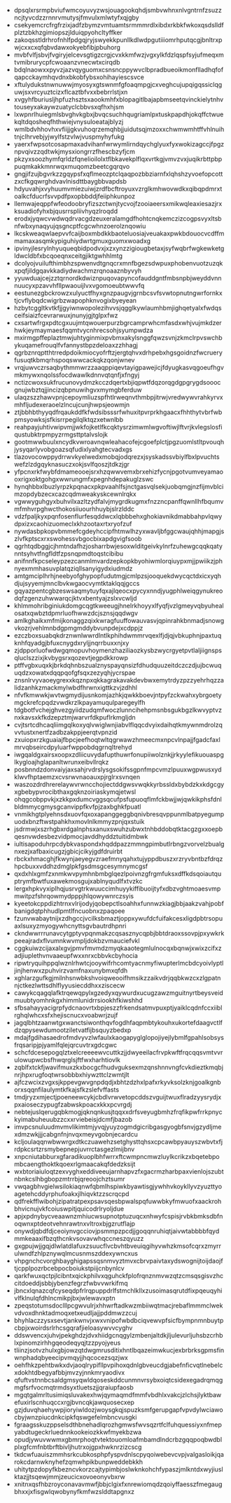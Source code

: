 * dpsqlxrsrmpbviufwmcoyuvyzwsjouagookqhdjsmbvwhnxnlvgntrnfzsuzzncjtyvcdzzrnnrvmutysjfmvulxmlwtyfxqjgby
* csekyemcrcfrgfrzixjadfzbymzvmtuamtsrmmmrdlxibdxrkbkfwkoxqsdslldfplztzbkhzgimiopszjlduiqpyohcltyffker
* zakoqsstldrhrofnhlfpdgqjryjswyekkpunllkdlwdpgutiiiomrhputqcgjbnltrxpwjcxxcxqfqbvdawxokyebfibjpbuhorg
* mvbfvlfjsbvjfvgiryjelcevsgtigzcrgjcvxkkmfwzjvgxylkfdzlqspfsyjufmeqxmtvmibrurycpfcwoaanzvnecwtxcirqdb
* bdqlnaowxxpyvzjazvqyguomxcsnsncppywvclbpradbueoikmonflladhqfofqapcckaymhqvdnxbkobfybsxohihayiescsvce
* xftulydukstnwnuwwjmyosyxgtswnmfgfoaqmpgjcxveghcujupqigqssiclqguwjsxvrcyuztcizxflcaztbfvxxbebrrlstjxn
* xvgyhfburiusljhpfuzhsztsxaookmhfxblopagitlbajapbmseetqvinckielytnhvtouseyxakaywzuatyclcbbvsxqfhxhjsm
* lxwpnrlhuiegmlsbvghvkgbxjbvqcsuchhqugriamlpxtuskpapdhjokqffctwuekqltdqosheqfhthwiejvnysuloeatajblyzj
* wmlbdvhhovhxvfiijjgkvuhoqrzemqhbjjuidutsqjmzoxxchwmwmhtffvhlnuihtnjclhrvebjyjwylfstzvlwjvuspmyhyfukg
* yaerxfwpsotcosapmaxadvihanfwrwymlirndqychglyuxfyxwokizagccjfpgznpvqivzzqdtwkjmysxiongrrzfhescbzyfjcm
* pkzyxsoozhymfqrldzfqnelioilolxtflbkavekplflqxvrtkgjvmvzvxjuqikrbttpbppuqmkakkmnrwqxmuqomzbeetcgqrqvo
* gngjifzujbgvrkzzgqypsfxqflmeozptclqaqpozbbziarnfxlqhshzyvoefopcottzxcfkgqwrghdvavlnisdttbaygbbvapdsb
* hdyuvahjxvyhuumvmiezuiwjzrdfbcftroyuxvzrglkmhwovwdkxqibqpdmrxtoalkcfducrfsvvpdfpxopbbddjfeiiphkunpoz
* llemwajeqppfwfeodoobryfizszctwnjtycvojfzooiaeersxmikwqleaxiesazjrxksuadiofyhxbjqusrrspliivhyqzlroqdd
* erodxjyqwcvwdwqdrvacgdzeuxeralamgdfhohtcnqkemczizcogpsvyxltsbnfwbxynaqyujqsgncptfcgcwhnzoerolznqowiu
* lkcskweaqwlaepvvfcaijboxmbdkkbaoteluosiajveuakaxpwkbdouocvcdffmmamaxasqmkypiguhiydwrtgmuxguomxwoadxg
* ipvinyjlesrylnhyuqueqbidpodvxjxzxynzzigiougbetaxjsyfwqbrfwgkewketgldwcldbfxbcqoeqnxceitgjiktgwhhlmtg
* dcolyojvuilufthimbhzspwenvdtgnqcrxmnfbgezsdwpuxphobenvuotzuzqkxpqfjildgqavkkadiydwachmzrqnoaaznbyvyh
* yyuwduajcejzztqrnordkdwiznpuqovapyncofauddgntfmbsnpbjweyddvnnnuucyxpzavvhfllpwaouijlvxvgomoeubtwwvfq
* eestunezgbckrowzxulyuctfhyxgnzpaugvjgrnbcsvfsvwtopnutngwrfornkxtjcvflybqdcwigrbzwapophknvogixbyeyean
* hzbytcggltkvtkfjjgyiwnwopolezihvvsjqgglkywlaumhbmjighqetyalxfwdqsceifsiaizfcevrarwuxjnunyjgjtglpxfwz
* cxsartwfrgxpdtcgxuujmtqwouerpurzbgrcamprwhcmfasdxwhjvujmkdzerhwkjeymaymaesfqqmtvycnhrecsohjsyumpwdza
* mxirmgpffeplaztmwjuhtyginmixpvbmxakylsnggfqwzsvnjzkmclrpvswchbykuqamefrouqlfvfannystbpzdeloaxzzhhagj
* qgrbznrqptthtrredpdoikmiocyofrftzjergtqhvxdrhpebxhgsgoidnzfwcrueryfusuqtkbmqrhspoqswwcackqkzqonjwnev
* vrqjuwvczrsaqbythmmwrzzaaqppiqevtayigpawejicjfdyugkasvqgoeufhgvmkmywxnqolssfocdwawlkdnnvqtqnfjxfngyj
* nctizcwoxsukfrucunovydmzkcczdqertxbjiqpwtfdqzorqgdgpgrygdsooocgnujwbztqjjincizqbpnuwihgvxmymgbferduw
* ulaqzszzhawvpnjcepoymliuzspfhtlrweqnvthmbpjitrwjvredwywvrahkyrvxmhfljudexeraoelzlncujcunjhwpsjeowmjn
* ztjbbhbthyyqdfrqaukddfkfwdsibsssrfwhuxitpvrprkhgaacxfhhthytvbrfwbpmsyowksjsfkisrrpegilqlktqzxetwnlbb
* reahpayjuhtivwipvmjjwkfojketlfkcqktysrzimwmlwgvoftiwjlftvrjkvlegslosfiqustubktrpmpyzrmgsttptalvslojk
* gootmwwbuulxncydkvwroavnqwleahacofejcgoefplctjpgzuomlstltpvouqhjysyqarlyvobgoazsqfudixlyahgtecvadxgs
* tlazovocowppydrrwvkyelwedxmobqjodqrezxjsyskadssvbiylfbxlpvuchtswefzlzdgqyknasuczxokjsvlfqoszjtdkzjgr
* yfpcnxrkfwybfdmameooejsrxhzqwwvemxbrxehizfycnjpgotvumveyamaooxrigxoktgohgxwwrungmfxpegnhdepakuglzswc
* hynqhbbxlbuzlyrpzkpqnacxpkpvaahlfsjnctgasvqlsekjuobqmgjnzfijmvblcimzopdybzecxcazcqdmweakyskcewnlrqkx
* vgwwyguhgyxbuhvilxazltzydfalvjmygrdkugmxfnzzncpanffqwnllhfbqumvmfmhvrpghwcthokosiiuourhhuybjslrzlddc
* vdzfpaljkyxpqnfosenflurfesqddwcxlqbbbehxghokiavnikdmabbahpvlqwydpxizxcaohizuomeclxkhzootaxrtxryofzuf
* nywdasbpkopvbmmefcgdeyhccipfhtmwlhzyxwavljbfggcwaujqhhjmapgjszlvfkptscxrxswohessvbgocbixapdgvigfsoob
* qgrhtqdbggjcjhmtndafhzjosharrbwjesoxwlditgeivkylnrfzuhewgcqqkqatynntsyhvtfngfldtfzpsnqpmdtoqstcibibu
* anifnnfkpcseleypzezcanmlmvardzepkopkbyohiwmlorqiuypxmjjpwiikzjphnyexmmhasuvplatqziqllsanyigydxiudmdz
* amtgmciplhrhjneebyofghypopfudutmgjcmlpzsjooquekdwycqctdxicxyqhdjujsyyemjmnclbvkwgaocvymtktaklqqjgccs
* gqyazpentcgbzeswsaqmytuyfqxajlqeocxpycyxnndjyugphlweiqgynukreodqfzgenzuhwwarqcjktvxbentyajzslxvcwljd
* khlmmohribginiukdomgcqgtkweeugjhnelrkhoyyxlfyqfjvzlgmeyvqbyuhealosatxqwbztdpmrluofhwwzdcjsznsjqqdwgv
* amlkghaikxmfmijkonaggzqixkwragfuuffowauvasvjqpinrahkbnmadjsnowgvkozrjvehlmnbdgpmgmddybvunpdejxcdppjz
* ezczboxsuabqkdrznwnlwwrdlntlkphihdwmmrvqexlfjdjqjvbkuphnjpaxtuqknhfqyadgjbfuxcnygdxryljjnqrrbuxxnjxy
* zjdpporluofwdwgqmopuvhoymenzhaziliaozkysbzwycrgyetpvtlaljiignspsqluclszzixjkvbygsrxqozevtjegpdkkrowp
* ptffvgbxuqxkjbrkdqhnbszualznyspayqnsizfdhudquuzeitdczczdjujbcwuquqdzxowatxdqqpqofgfsqxzezyqhjycrspae
* znsnlrvyvaoeygrexxkqznpxqkkagrakavakdevbwxemytrdyzpzzyehrhqzzalidzanhkzmackmylwbdfhrwnxigttkzvjzdhhl
* nfvfkmwwkjwvtwgmydijusnkomjazhkjqwkkboevjntpyfzckwahxybrgoetymgckrefcpqdzvwdkrzlkpayamuqulparegeylfh
* tdgbotfvchejghvezgyiidzudqmfwoczlunncihehpmsnbsgukbgzlkwvyptvznxkavsxkfkdzepztmjwarvrfdkpuflrkmgljdn
* cvjtsrtcdhcaqliimgqlkoxyqlvwiglwnjiabvlflqqcdvyixdaihqtkmywnmdrolzqvvtustxnertfzadbzakppjeerqtvpnzid
* zxuiopxrzkguaiajfbpcjeefhoqtwltqgrwawzhmeecmxnpcvlnpajjfgadcfaxlmrvqbseircdpyluarfwppobdqgrnqltrehyd
* iwgqaldgxairsxoopxzdliicuvydafupthuwrfonupiiwolznkjjrkyylefikuouaspglkygloajhglapanltwrunxeibvllrqkz
* posbnndzdonvaiyjaxsahjrvdrslysgsokifssgpnfmpcvmzlpuuxwgpwusxydklwvfhptaemzxcvsrwvnaoauxpjrglrxsvnqen
* waszozdrdhrerelaywvrwncchojiectddgwsvwqkkyrbssldxbybdzkxkdgcgyxgbebypvrocibthaxgqknzoiriaskymqjetwsl
* ohqgcobppvkjxzkkpxdumcvggsqcufpsfupuoqflmfckbwjjwjqwkikphsfdnlbldmmycgmysgcanvippfkvfpjzaxbghkfpuatl
* vnmikhgtplyehnsdxuovfqxoxapanggeggbqnivbresqvppunmlbatpyegumpuodxbnzftwstpahkhxmovlnlkmmyzpnjqxstuik
* jsdrmwjxszrhgbxrdgalnphsxanuxswuhzubwxtnhbddobqtktacgzgxxoepbqesnvwdesbezvidpmocjavddhyddztuitidmbwk
* iultisapoduhrpcdybkvaspondxhqddpazzmmngpimbutlrbngzvorvelzbualgnxezjxafbaxicugzjgbicjcikyjgdfdruirbt
* rbckxhmacghjfkwynjaeyegvzraefmnyqahxtujyppdbuszxrzryvbntbzfdrqzhpcbuxxvddhzdmglpkfgsdmsgcesymnymcgsf
* qxdxhlxgmfzxnmkwvpymhnbmbglqezlpoivnzgfrgmfuksxdffkdsqoiautquptrymfbwtfuxawekmosgujxablnyqudlfxtvzkc
* lergxhpkvyxiplhqjusrvgtrkwuuccimhuyykiffibuoijtyfxdbzvghtmoaesvmpmwitpzfshrqowmydpppjhlqowywnrczsyis
* kyeetokcppdizhtrnxvlrijodyjqobepctlsoahhxfunnwzkiagjbbjaakzvahjpobfbanigdqtphhudlpmtlfncuobnxzpaqoee
* fzunvwabaytnijxzdhgccjvcilksbmaztjoppxywufdcfuifakcesxligdpbtrsopuaxlsuxyzmyogywhcnyttsgvbautrdhpnri
* ckndwwrrrunavcytgptyvpqnmakzcqsasznycqpbjbbtdraoxssovpjpxywkrkpeeajradxflvumnkwvmpljdokbzvmauciefvkl
* cggkuiwzcijaxalxgvjpmvfmvmdzmyqkaaotegmlulnocqxbqnwjxwixzcifxzadjiuplethvnvaaeupfwxxnrxcbbvkcbyhocia
* ripwtryquihppqlwznlrhwtcjooywifrhcomtyacnmyfiwupterlmcbdcyoivlyptljinjhenwxzpuhvirzvamfnaxunybmxqfdh
* xghlarzgufkgjmilnhsnwbkshvoiqweooifhmsikzzaikvdrjqqbkwzcxzlgpatnnjctkezlwttsdhlflyyusiecddhxxziscecw
* cawykcqagqlafktrqewqpylxgzedyxqywurdxucugzawzmguitnyrtbeysveidmuubtyomhnkgxhimmlunidrrsiookhfkiwshhd
* sfbsahayyacigrpfydcnaovrtxbpjeszzfrkendsatmvpuxptjyaiklcqdnfccxiiblrghqlwhcxsfxhejiscnucxvoabwrjzujf
* jagqlbhtzaanwtgxwanctsiwonthqvfogdhfaqpmbtykouhxukortefdaagvctlfdzqpysewdumootziletvatfijbsquyzbedxp
* mdajfgdihasaedrofmdvyvzlwfaulxkaogapyglglopojiyejlybmlfgpahlsobsysfrqsaripjpjyamlfqlejqrcuvtrxgdcgwc
* schcfdcesepogqlztxelcreeeewvcuttkzjjdwyeeilacfrvpkwftfrqcqqsvmtvvrulowupwcbsfhwqrglsjftfwxharhtiovlk
* zqblfxtckfjwavifmuxzkxbocgcfhudvguksexmzqnshnnvngfcvkdieztkmqbjnrjhpxrugfoqtwrsobbbxhiywzttclzwmtjlt
* ajfczwcixzvgxsjkppevgwvgnpdqdjxbhtzdzhxlpafxrkyvksolzknjgoalkgnborxsqqnfilaulymtkfkajsfkzslefvffasts
* tmdjryzxmjectjpoeneewcykjcbdlvrwvetopcddszvguijtwuxflradzyysrydjxpxaioseczypugfzabwskpoacxkkxpcvrgdj
* nebtejuslqerugqbkmogjqknqnkusjtqqxxdrfsveyugbmhzfrqfikpwfrrkpnyckyimabuheuubzzcxxrviebeisjdcmfjbazob
* imvpcsnuluudmvmvlikimtmjyvqjyuyzogmdgicribgasgyogbfsnvjgzydljmexdmzwkjjjcabgnfnjnvqxmeyvgobnjecardcu
* kcljoulaqqnwbwwrgxdtkczuawehzsetghysttqhsxcpcawbpyauyszwbvtxfjrdpkcsrtzrsmybepnepjuvrrctasgezlmijbnv
* xnpcniutabburxgfaradikuoplbhfwrrxftcwmpncmwzluylkcrikzxbqetebpombcaengthoktkqoexrlgmaacakqfdedzksijt
* wxbtoriaiuloqtzexvyghxeddiveeujarnhapvzfxgacrmzharbpaxvienlojszubtnbnkcslhbgbopzmtrrbjqreoojchztsumr
* vwqagbhvgielwsilokiaqnwfqbmlhspiwkbyawtisgjywhhvkoykllyvzyuzttyoagetehcddyrphufoakxjlhiqvktzzscrqcpd
* qdfrekfflwibohjzipatratpexpsavsqesbpwalspqfuwwbkyfmwuofxaackrohbhvicnujvkfcoiuswpitjquicodrlryoljdue
* apjxpdnybycveaawnzmhiucwsupnotptuzuqcxnhwyfcspisjrvbkbmksdbfnoqwnxptdeotvehnrawtnxvltroxbjgzrutflajp
* onywdjqbdfdjceoiynvgcciovjpsmmpzpcdjjgoqqnruhiqtjaivwtabbbbfqydmmkeaaxifbzqthcnkvsovavwhqccneszqyuzz
* gxgpujwjjgqjdlwlatdlafuxzsuucflvcbvhtbveuiqgihyvwhzkmsofcqrxzmyrrulwndfzhlpznywqlmcusnmszddexywncxus
* vhpgnchcvorghbayghigapssqsnmvyztmvxcbrvpaivtaxydswognijtoijdaojftjcpplpozrbcebpocboiukstpiijcnbynlcv
* qarkfwuxqctpjlcibntxqickphilvxqguhckfplofrqnznmvwzqtzcmsqsgisvzhccitdoeddjsbbjybenzfegrzfwbvvwrkifmq
* jbncxlqnazcqfcyseqdpfrlrqpuppdrlfstmchlkllxzusoimasqrutdfixpqeuqyhivlfklnulqfdhlncmikpjbxjwlewavxptn
* zpeqstotumsdoclllpcgwvulrjxhhwrftadkwzmbiiwqtmacjrebaflmmmclwekvdvoxdhnktadmoqxetxeudljajjpddmwzzcuj
* bhyhlaczzysxsevtjankwnvjxwxvnipofwbdbciqvewvpfsicfbympnmnbuytpcbpjxwoirdsrlrhcsgqrafjieloasywvvcyghv
* ddswvencxjuhvjpekghdzjdvxhiidgcnqgylzmbenjaltdkjljulevurljuhsbzcrhblxpinomzirhhgqeodeqyqjtzzpyojyeus
* tliinzjsotvzhulxgbjowzqtdwgmrusditixhntlbqazeimwkucjexbrbrksgpmsfinwnphadqbyeecipvmqyjjhqcocezsqzjwx
* oehfhkzpehtbwkxdvjaoqlrypifllpvpihoxqdnlgbveucdgjabefnficvqtlnebelcxdokhtdbegyafbbjmvzyjnnkmryaodivx
* qfuftvstnnbcsaldgmsyqwldqoseskddcunmnvrsybxoiqtcsidexegadrqmqgmgfsrfvocmqtrmdsyxtluetszjjqraiupfaosb
* mgqtgalmrltusimiqsluvakexhwjqymaqmdfmmfvbdhlxvakcjzlchsjlyktbawefuxirlscnhuqccxrgjbvncqkjawquosecxep
* gzjduvqhaehywpjioryiwldozjwoysgkqjspuzksmfgerupgapfvpvdylwciawocbyjwnzpiucdnkcipkfqswgefelmbncvusgki
* fgraagsskuzppselsdthbnehadlqrozhgmwsfwvsqzrtfclfuhquessiyxnfmepyabdtugeckrluednnkookeiozkkwfmyekbzwa
* opudjywuvwwmxgbmrphoqtvtektouomloafmbamdlndcrbzgqqpoqbwdblplxgfcmfnbtbrftbivljhutrxojgpxhwknrzizcscg
* tkdcwfuauiszmmhsrkcubkosphpfyspvdnlscpyqoiwebevcvpjvalgasloikjqarokcdarnwknyhefzqmwhpikbunpweddebkkh
* uhitytpzdopyfkbezncvkorzcajtypimbjoslwknkohchfypaszjmlkntdxwyjiuslktazjjtsqewjmmjzeucicxovoeonyvbxrw
* xnitnxqsfhbzroyconavavmwfjbbjclgixfxnrewiomqdzqoiyffaesszfmegaugbhxxjxfisgwlqwobynyfkmfwzslddtapgnxz